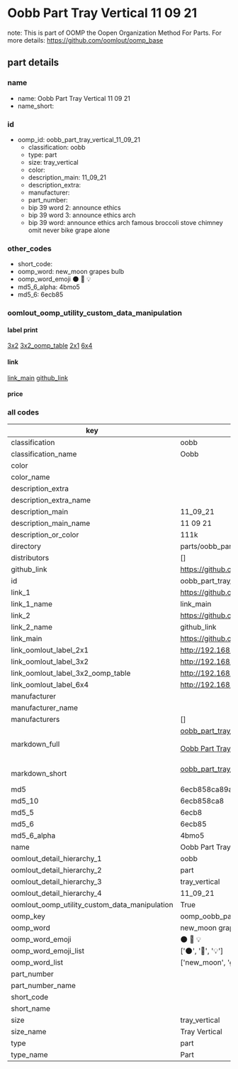 # Oobb Part Tray Vertical 11 09 21  

note: This is part of OOMP the Oopen Organization Method For Parts. For more details: https://github.com/oomlout/oomp_base

##  part details





### name
* name: Oobb Part Tray Vertical 11 09 21
* name_short: 
### id
* oomp_id: oobb_part_tray_vertical_11_09_21
  * classification: oobb
  * type: part
  * size: tray_vertical
  * color: 
  * description_main: 11_09_21
  * description_extra: 
  * manufacturer: 
  * part_number: 
  * bip 39 word 2: announce ethics
  * bip 39 word 3: announce ethics arch
  * bip 39 word: announce ethics arch famous broccoli stove chimney omit never bike grape alone

### other_codes
* short_code: 
* oomp_word: new_moon grapes bulb
* oomp_word_emoji :new_moon: :grapes: :bulb:
* md5_6_alpha: 4bmo5
* md5_6: 6ecb85






### oomlout_oomp_utility_custom_data_manipulation
#### label print
[3x2](http://192.168.1.245:1112/?label=oomp%204bmo5)
[3x2_oomp_table](http://192.168.1.107:1112/?label=oomp%204bmo5)
[2x1](http://192.168.1.242:1112/?label=oomp%204bmo5)
[6x4](http://192.168.1.55:1112/?label=oomp%204bmo5)    

#### link

[link_main](https://github.com/oomlout/oomlout_oomp_current_version_messy/tree/main/parts/oobb_part_tray_vertical_11_09_21) [github_link](https://github.com/oomlout/oomlout_oomp_part_src/tree/main/parts/oobb_part_tray_vertical_11_09_21)                             

#### price







### all codes 
| key | value |  
| --- | --- |  
| classification | oobb |  
| classification_name | Oobb |  
| color |  |  
| color_name |  |  
| description_extra |  |  
| description_extra_name |  |  
| description_main | 11_09_21 |  
| description_main_name | 11 09 21 |  
| description_or_color | 111k |  
| directory | parts/oobb_part_tray_vertical_11_09_21 |  
| distributors | [] |  
| github_link | https://github.com/oomlout/oomlout_oomp_part_src/tree/main/parts/oobb_part_tray_vertical_11_09_21 |  
| id | oobb_part_tray_vertical_11_09_21 |  
| link_1 | https://github.com/oomlout/oomlout_oomp_current_version_messy/tree/main/parts/oobb_part_tray_vertical_11_09_21 |  
| link_1_name | link_main |  
| link_2 | https://github.com/oomlout/oomlout_oomp_part_src/tree/main/parts/oobb_part_tray_vertical_11_09_21 |  
| link_2_name | github_link |  
| link_main | https://github.com/oomlout/oomlout_oomp_current_version_messy/tree/main/parts/oobb_part_tray_vertical_11_09_21 |  
| link_oomlout_label_2x1 | http://192.168.1.242:1112/?label=oomp%204bmo5 |  
| link_oomlout_label_3x2 | http://192.168.1.245:1112/?label=oomp%204bmo5 |  
| link_oomlout_label_3x2_oomp_table | http://192.168.1.107:1112/?label=oomp%204bmo5 |  
| link_oomlout_label_6x4 | http://192.168.1.55:1112/?label=oomp%204bmo5 |  
| manufacturer |  |  
| manufacturer_name |  |  
| manufacturers | [] |  
| markdown_full | [oobb_part_tray_vertical_11_09_21](https://github.com/oomlout/oomlout_oomp_current_version_messy/tree/main/parts/oobb_part_tray_vertical_11_09_21)<br>[](https://github.com/oomlout/oomlout_oomp_current_version_messy/tree/main/parts/oobb_part_tray_vertical_11_09_21)<br>[Oobb Part Tray Vertical 11 09 21](https://github.com/oomlout/oomlout_oomp_current_version_messy/tree/main/parts/oobb_part_tray_vertical_11_09_21)<br><br> |  
| markdown_short | [oobb_part_tray_vertical_11_09_21](https://github.com/oomlout/oomlout_oomp_current_version_messy/tree/main/parts/oobb_part_tray_vertical_11_09_21)<br><br> |  
| md5 | 6ecb858ca89a65035a8e352a1613684a |  
| md5_10 | 6ecb858ca8 |  
| md5_5 | 6ecb8 |  
| md5_6 | 6ecb85 |  
| md5_6_alpha | 4bmo5 |  
| name | Oobb Part Tray Vertical 11 09 21 |  
| oomlout_detail_hierarchy_1 | oobb |  
| oomlout_detail_hierarchy_2 | part |  
| oomlout_detail_hierarchy_3 | tray_vertical |  
| oomlout_detail_hierarchy_4 | 11_09_21 |  
| oomlout_oomp_utility_custom_data_manipulation | True |  
| oomp_key | oomp_oobb_part_tray_vertical_11_09_21 |  
| oomp_word | new_moon grapes bulb |  
| oomp_word_emoji | :new_moon: :grapes: :bulb: |  
| oomp_word_emoji_list | [':new_moon:', ':grapes:', ':bulb:'] |  
| oomp_word_list | ['new_moon', 'grapes', 'bulb'] |  
| part_number |  |  
| part_number_name |  |  
| short_code |  |  
| short_name |  |  
| size | tray_vertical |  
| size_name | Tray Vertical |  
| type | part |  
| type_name | Part |  
